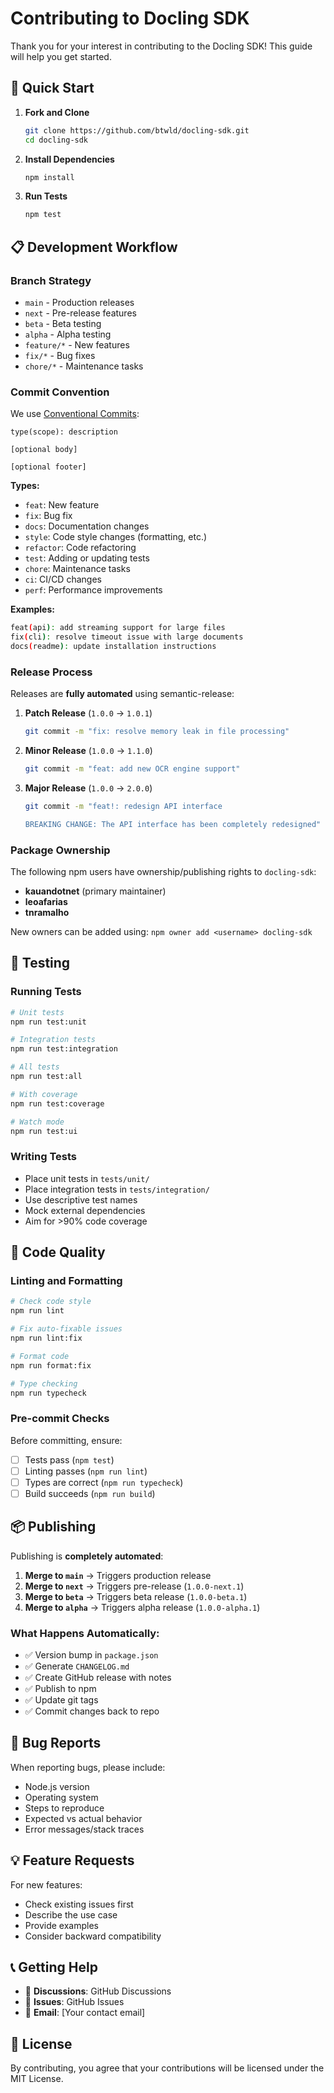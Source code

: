 # Contributing to Docling SDK

Thank you for your interest in contributing to the Docling SDK! This guide will help you get started.

## 🚀 Quick Start

1. **Fork and Clone**

   ```bash
   git clone https://github.com/btwld/docling-sdk.git
   cd docling-sdk
   ```

2. **Install Dependencies**

   ```bash
   npm install
   ```

3. **Run Tests**
   ```bash
   npm test
   ```

## 📋 Development Workflow

### Branch Strategy

- `main` - Production releases
- `next` - Pre-release features
- `beta` - Beta testing
- `alpha` - Alpha testing
- `feature/*` - New features
- `fix/*` - Bug fixes
- `chore/*` - Maintenance tasks

### Commit Convention

We use [Conventional Commits](https://conventionalcommits.org/):

```
type(scope): description

[optional body]

[optional footer]
```

**Types:**

- `feat`: New feature
- `fix`: Bug fix
- `docs`: Documentation changes
- `style`: Code style changes (formatting, etc.)
- `refactor`: Code refactoring
- `test`: Adding or updating tests
- `chore`: Maintenance tasks
- `ci`: CI/CD changes
- `perf`: Performance improvements

**Examples:**

```bash
feat(api): add streaming support for large files
fix(cli): resolve timeout issue with large documents
docs(readme): update installation instructions
```

### Release Process

Releases are **fully automated** using semantic-release:

1. **Patch Release** (`1.0.0` → `1.0.1`)

   ```bash
   git commit -m "fix: resolve memory leak in file processing"
   ```

2. **Minor Release** (`1.0.0` → `1.1.0`)

   ```bash
   git commit -m "feat: add new OCR engine support"
   ```

3. **Major Release** (`1.0.0` → `2.0.0`)

   ```bash
   git commit -m "feat!: redesign API interface

   BREAKING CHANGE: The API interface has been completely redesigned"
   ```

### Package Ownership

The following npm users have ownership/publishing rights to `docling-sdk`:

- **kauandotnet** (primary maintainer)
- **leoafarias**
- **tnramalho**

New owners can be added using: `npm owner add <username> docling-sdk`

## 🧪 Testing

### Running Tests

```bash
# Unit tests
npm run test:unit

# Integration tests
npm run test:integration

# All tests
npm run test:all

# With coverage
npm run test:coverage

# Watch mode
npm run test:ui
```

### Writing Tests

- Place unit tests in `tests/unit/`
- Place integration tests in `tests/integration/`
- Use descriptive test names
- Mock external dependencies
- Aim for >90% code coverage

## 🔧 Code Quality

### Linting and Formatting

```bash
# Check code style
npm run lint

# Fix auto-fixable issues
npm run lint:fix

# Format code
npm run format:fix

# Type checking
npm run typecheck
```

### Pre-commit Checks

Before committing, ensure:

- [ ] Tests pass (`npm test`)
- [ ] Linting passes (`npm run lint`)
- [ ] Types are correct (`npm run typecheck`)
- [ ] Build succeeds (`npm run build`)

## 📦 Publishing

Publishing is **completely automated**:

1. **Merge to `main`** → Triggers production release
2. **Merge to `next`** → Triggers pre-release (`1.0.0-next.1`)
3. **Merge to `beta`** → Triggers beta release (`1.0.0-beta.1`)
4. **Merge to `alpha`** → Triggers alpha release (`1.0.0-alpha.1`)

### What Happens Automatically:

- ✅ Version bump in `package.json`
- ✅ Generate `CHANGELOG.md`
- ✅ Create GitHub release with notes
- ✅ Publish to npm
- ✅ Update git tags
- ✅ Commit changes back to repo

## 🐛 Bug Reports

When reporting bugs, please include:

- Node.js version
- Operating system
- Steps to reproduce
- Expected vs actual behavior
- Error messages/stack traces

## 💡 Feature Requests

For new features:

- Check existing issues first
- Describe the use case
- Provide examples
- Consider backward compatibility

## 📞 Getting Help

- 💬 **Discussions**: GitHub Discussions
- 🐛 **Issues**: GitHub Issues
- 📧 **Email**: [Your contact email]

## 📄 License

By contributing, you agree that your contributions will be licensed under the MIT License.
